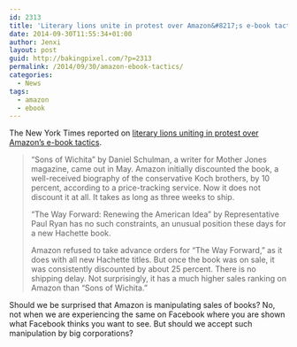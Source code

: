 ```yaml
---
id: 2313
title: 'Literary lions unite in protest over Amazon&#8217;s e-book tactics'
date: 2014-09-30T11:55:34+01:00
author: Jenxi
layout: post
guid: http://bakingpixel.com/?p=2313
permalink: /2014/09/30/amazon-ebook-tactics/
categories:
  - News
tags:
  - amazon
  - ebook
---
```

The New York Times reported on [literary lions uniting in protest over Amazon’s e-book tactics](http://www.nytimes.com/2014/09/29/business/literary-lions-unite-in-protest-over-amazons-e-book-tactics.html).

> “Sons of Wichita” by Daniel Schulman, a writer for Mother Jones magazine, came out in May. Amazon initially discounted the book, a well-received biography of the conservative Koch brothers, by 10 percent, according to a price-tracking service. Now it does not discount it at all. It takes as long as three weeks to ship.
> 
> “The Way Forward: Renewing the American Idea” by Representative Paul Ryan has no such constraints, an unusual position these days for a new Hachette book.
> 
> Amazon refused to take advance orders for “The Way Forward,” as it does with all new Hachette titles. But once the book was on sale, it was consistently discounted by about 25 percent. There is no shipping delay. Not surprisingly, it has a much higher sales ranking on Amazon than “Sons of Wichita.” 

Should we be surprised that Amazon is manipulating sales of books? No, not when we are experiencing the same on Facebook where you are shown what Facebook thinks you want to see. But should we accept such manipulation by big corporations?